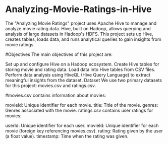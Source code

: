 # Analyzing-Movie-Ratings-in-Hive
The "Analyzing Movie Ratings" project uses Apache Hive to manage and analyze movie rating data. Hive, built on Hadoop, allows querying and analysis of large datasets in Hadoop's HDFS. This project sets up Hive, creates tables, loads data, and runs analytical queries to gain insights from movie ratings.


#Objectives
The main objectives of this project are:

Set up and configure Hive on a Hadoop ecosystem.
Create Hive tables for storing movie and rating data.
Load data into Hive tables from CSV files.
Perform data analysis using HiveQL (Hive Query Language) to extract meaningful insights from the dataset.
Dataset
We use two primary datasets for this project: movies.csv and ratings.csv.

#movies.csv contains information about movies:

movieId: Unique identifier for each movie.
title: Title of the movie.
genres: Genres associated with the movie.
ratings.csv contains user ratings for movies:

userId: Unique identifier for each user.
movieId: Unique identifier for each movie (foreign key referencing movies.csv).
rating: Rating given by the user (a float value).
timestamp: Time when the rating was given.
